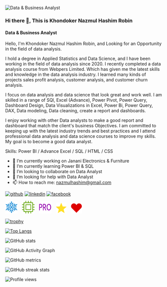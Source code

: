 ![Data & Business Analyst](https://media.licdn.com/dms/image/D4E16AQFUZr9eEaXaoQ/profile-displaybackgroundimage-shrink_350_1400/0/1696858196260?e=1702512000&v=beta&t=kLLACT5j5wwIJPH5SjcYdDTAK273tCm5qSGKTADe4cc)

### Hi there 👋, This is Khondoker Nazmul Hashim Robin
#### Data & Business Analyst


Hello, I'm Khondoker Nazmul Hashim Robin, and Looking for an Opportunity in the field of data analysis.

I hold a degree in Applied Statistics and Data Science, and I have been working in the field of data analysis since 2020. I recently completed a data analysis course from Webpers Limited. Which has given me the latest skills and knowledge in the data analysis industry. I learned many kinds of projects sales profit analysis, customer analysis, and customer churn analysis.

I focus on data analysis and data science that look great and work well. I am skilled in a range of SQl, Excel (Advance), Power Pivot, Power Query, Dashboard Design, Data Visualizations in Excel, Power Bi, Power Query, DAX, Data modeling, Data cleaning, create a report and dashboards. 

I enjoy working with other Data analysts to make a good report and dashboard that match the client's business Objectives. I am committed to keeping up with the latest industry trends and best practices and I attend professional data analysis and data science courses to improve my skills. My goal is to become a good data analyst.

Skills: Power BI / Advance Excel / SQL / HTML / CSS

- 🔭 I’m currently working on Janani Electronics & Furniture 
- 🌱 I’m currently learning Power BI & SQL 
- 👯 I’m looking to collaborate on Data Analyst 
- 🤔 I’m looking for help with Data Analyst 
- 📫 How to reach me: nazmulhashim@gmail.com 


[<img src='https://cdn.jsdelivr.net/npm/simple-icons@3.0.1/icons/github.svg' alt='github' height='40'>](https://github.com/https://github.com/NazmulHashim)  [<img src='https://cdn.jsdelivr.net/npm/simple-icons@3.0.1/icons/linkedin.svg' alt='linkedin' height='40'>](https://www.linkedin.com/in/https://www.linkedin.com/in/khondoker-nazmul-hashim-robin-288ba9208//)  [<img src='https://cdn.jsdelivr.net/npm/simple-icons@3.0.1/icons/facebook.svg' alt='facebook' height='40'>](https://www.facebook.com/https://www.facebook.com/nazmul.hashim)  

<a href='https://archiveprogram.github.com/'><img src='https://raw.githubusercontent.com/acervenky/animated-github-badges/master/assets/acbadge.gif' width='40' height='40'></a> <a href='https://docs.github.com/en/developers'><img src='https://raw.githubusercontent.com/acervenky/animated-github-badges/master/assets/devbadge.gif' width='40' height='40'></a> <a href='https://github.com/pricing'><img src='https://raw.githubusercontent.com/acervenky/animated-github-badges/master/assets/pro.gif' width='40' height='40'></a> <a href='https://stars.github.com/'><img src='https://raw.githubusercontent.com/acervenky/animated-github-badges/master/assets/starbadge.gif' width='35' height='35'></a> <a href='https://docs.github.com/en/github/supporting-the-open-source-community-with-github-sponsors'><img src='https://raw.githubusercontent.com/acervenky/animated-github-badges/master/assets/sponsorbadge.gif' width='35' height='35'></a> 

[![trophy](https://github-profile-trophy.vercel.app/?username=https://github.com/NazmulHashim)](https://github.com/ryo-ma/github-profile-trophy)

[![Top Langs](https://github-readme-stats.vercel.app/api/top-langs/?username=https://github.com/NazmulHashim)](https://github.com/anuraghazra/github-readme-stats)

![GitHub stats](https://github-readme-stats.vercel.app/api?username=https://github.com/NazmulHashim&show_icons=true&count_private=true)  

![GitHub Activity Graph](https://activity-graph.herokuapp.com/graph?username=https://github.com/NazmulHashim)  

![GitHub metrics](https://metrics.lecoq.io/https://github.com/NazmulHashim)  

![GitHub streak stats](https://streak-stats.demolab.com/?user=https://github.com/NazmulHashim)  

![Profile views](https://gpvc.arturio.dev/https://github.com/NazmulHashim)  
